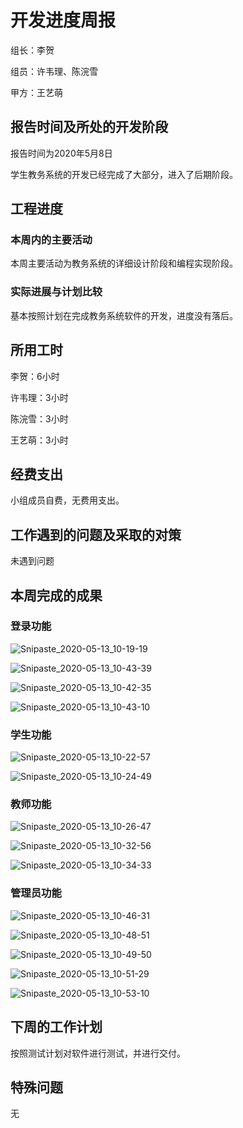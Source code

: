 # 开发进度周报

组长：李贺

组员：许韦理、陈浣雪

甲方：王艺萌

## 报告时间及所处的开发阶段 

报告时间为2020年5月8日

学生教务系统的开发已经完成了大部分，进入了后期阶段。

## 工程进度 

### 本周内的主要活动

本周主要活动为教务系统的详细设计阶段和编程实现阶段。

### 实际进展与计划比较 

基本按照计划在完成教务系统软件的开发，进度没有落后。

## 所用工时

李贺：6小时

许韦理：3小时

陈浣雪：3小时

王艺萌：3小时

## 经费支出

小组成员自费，无费用支出。

## 工作遇到的问题及采取的对策

未遇到问题

## 本周完成的成果

### 登录功能

![Snipaste_2020-05-13_10-19-19](https://cdn.jsdelivr.net/gh/lihe/Pic/img/20200605210711.jpg)

![Snipaste_2020-05-13_10-43-39](https://cdn.jsdelivr.net/gh/lihe/Pic/img/20200605210935.jpg)

![Snipaste_2020-05-13_10-42-35](https://cdn.jsdelivr.net/gh/lihe/Pic/img/20200605210716.jpg)

![Snipaste_2020-05-13_10-43-10](https://cdn.jsdelivr.net/gh/lihe/Pic/img/20200605210941.jpg)

### 学生功能

![Snipaste_2020-05-13_10-22-57](https://cdn.jsdelivr.net/gh/lihe/Pic/img/20200605210722.jpg)

![Snipaste_2020-05-13_10-24-49](https://cdn.jsdelivr.net/gh/lihe/Pic/img/20200605210728.jpg)

### 教师功能

![Snipaste_2020-05-13_10-26-47](https://cdn.jsdelivr.net/gh/lihe/Pic/img/20200605210854.jpg)

![Snipaste_2020-05-13_10-32-56](https://cdn.jsdelivr.net/gh/lihe/Pic/img/20200605210833.jpg)

![Snipaste_2020-05-13_10-34-33](https://cdn.jsdelivr.net/gh/lihe/Pic/img/20200605210901.jpg)

### 管理员功能

![Snipaste_2020-05-13_10-46-31](https://cdn.jsdelivr.net/gh/lihe/Pic/img/20200605210951.jpg)

![Snipaste_2020-05-13_10-48-51](https://cdn.jsdelivr.net/gh/lihe/Pic/img/20200605210907.jpg)

![Snipaste_2020-05-13_10-49-50](https://cdn.jsdelivr.net/gh/lihe/Pic/img/20200605210913.jpg)

![Snipaste_2020-05-13_10-51-29](https://cdn.jsdelivr.net/gh/lihe/Pic/img/20200605210959.jpg)

![Snipaste_2020-05-13_10-53-10](https://cdn.jsdelivr.net/gh/lihe/Pic/img/20200605210917.jpg)



## 下周的工作计划

按照测试计划对软件进行测试，并进行交付。

## 特殊问题

无